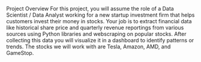 Project Overview
For this project, you will assume the role of a Data Scientist / Data Analyst working for a new startup investment firm that helps customers invest their money in stocks.
Your job is to extract financial data like historical share price and quarterly revenue reportings from various sources using Python libraries and webscraping on popular stocks. 
After collecting this data you will visualize it in a dashboard to identify patterns or trends. The stocks we will work with are Tesla, Amazon, AMD, and GameStop.
